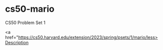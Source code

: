 # cs50-mario
CS50 Problem Set 1

<a href="https://cs50.harvard.edu/extension/2023/spring/psets/1/mario/less>Description</a>
